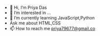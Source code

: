 - 👋 Hi, I’m Priya Das
- 👀 I’m interested in ...
- 🌱 I’m currently learning JavaScript,Python
-   Ask me about HTML,CSS
- 📫 How to reach me priya79677@gmail.co 

<!---
priiyadas/priiyadas is a ✨ special ✨ repository because its `README.md` (this file) appears on your GitHub profile.
You can click the Preview link to take a look at your changes.
--->

